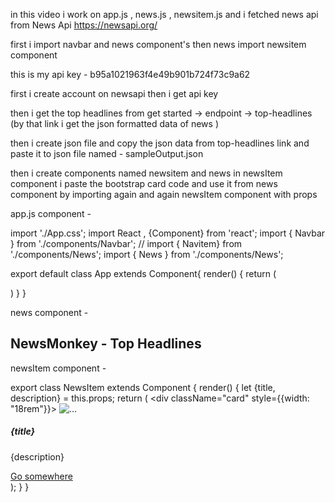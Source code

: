 in this video i work on app.js , news.js , newsitem.js and i fetched news api from News Api https://newsapi.org/

first i import navbar and news component's then news import newsitem component 

this is my api key -  b95a1021963f4e49b901b724f73c9a62 

first i create account on newsapi then i get api key

then i get the top headlines from get started -> endpoint -> top-headlines (by that link i get the json formatted data of news )

then i create json file and copy the json data from top-headlines link and paste it to json file named - sampleOutput.json

then i create components named newsitem and news 
in newsItem component i paste the bootstrap card code and use it from news component by importing again and again newsItem component with props 


app.js component - 

import './App.css';
import React , {Component} from 'react';
import { Navbar } from './components/Navbar';
// import { Navitem} from './components/News';
import { News } from './components/News';

export default class App extends Component{
  render()
  {
    return (
      <div>
        <Navbar/>
        <News/>
      </div>
    )
  }
}


news component - 
 <div className="container my-3">
        <h2> NewsMonkey - Top Headlines</h2>
        <div className="row">
          <div className="col md-4">
            <NewsItem
              title="this is title "
              description=" this is description"
            />
          </div>
          <div className="col md-4">
            <NewsItem
              title="this is title "
              description=" this is description"
            />
          </div>
          <div className="col md-4">
            <NewsItem
              title="this is title "
              description=" this is description"
            />
          </div>
        </div>
      </div>


newsItem component - 

export class NewsItem extends Component {
  render() {
    let {title, description} = this.props;
    return (
      <div className="card" style={{width: "18rem"}}>
        <img src="..." className="card-img-top" alt="..." />
        <div className="card-body">
          <h5 className="card-title">{title}</h5>
          <p className="card-text">
           {description}
          </p>
          <a href="/newsItem" className="btn btn-primary">
            Go somewhere
          </a>
        </div>
      </div>
    );
  }
}